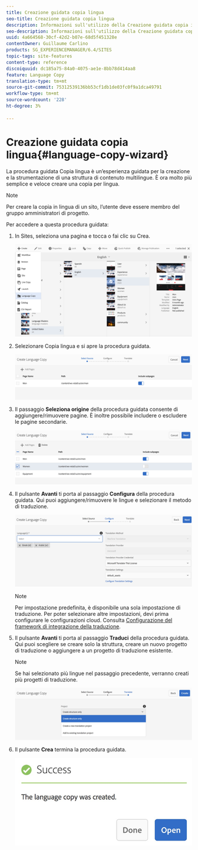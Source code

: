 ```yaml
---
title: Creazione guidata copia lingua
seo-title: Creazione guidata copia lingua
description: Informazioni sull'utilizzo della Creazione guidata copia in lingua in AEM.
seo-description: Informazioni sull'utilizzo della Creazione guidata copia in lingua in AEM.
uuid: 4a664568-30cf-42d2-b07e-68d5f451328e
contentOwner: Guillaume Carlino
products: SG_EXPERIENCEMANAGER/6.4/SITES
topic-tags: site-features
content-type: reference
discoiquuid: dc185a75-84a0-4075-ae1e-8bb78d414aa8
feature: Language Copy
translation-type: tm+mt
source-git-commit: 75312539136bb53cf1db1de03fc0f9a1dca49791
workflow-type: tm+mt
source-wordcount: '228'
ht-degree: 3%

---
```



# Creazione guidata copia lingua{#language-copy-wizard}

La procedura guidata Copia lingua è un’esperienza guidata per la creazione e la strumentazione di una struttura di contenuto multilingue. È ora molto più semplice e veloce creare una copia per lingua.

>[!NOTE]
>
>Per creare la copia in lingua di un sito, l’utente deve essere membro del gruppo amministratori di progetto.

Per accedere a questa procedura guidata:

1. In Sites, seleziona una pagina e tocca o fai clic su Crea.

   ![chlimage_1-48](assets/chlimage_1-48.jpeg)

1. Selezionare Copia lingua e si apre la procedura guidata.

   ![chlimage_1-49](assets/chlimage_1-49.jpeg)

1. Il passaggio **Seleziona origine** della procedura guidata consente di aggiungere/rimuovere pagine. È inoltre possibile includere o escludere le pagine secondarie.

   ![chlimage_1-50](assets/chlimage_1-50.jpeg)

1. Il pulsante **Avanti** ti porta al passaggio **Configura** della procedura guidata. Qui puoi aggiungere/rimuovere le lingue e selezionare il metodo di traduzione.

   ![chlimage_1-51](assets/chlimage_1-51.jpeg)

   >[!NOTE]
   >
   >Per impostazione predefinita, è disponibile una sola impostazione di traduzione. Per poter selezionare altre impostazioni, devi prima configurare le configurazioni cloud. Consulta [Configurazione del framework di integrazione della traduzione](/help/sites-administering/tc-tic.md).

1. Il pulsante **Avanti** ti porta al passaggio **Traduci** della procedura guidata. Qui puoi scegliere se creare solo la struttura, creare un nuovo progetto di traduzione o aggiungere a un progetto di traduzione esistente.

   >[!NOTE]
   >
   >Se hai selezionato più lingue nel passaggio precedente, verranno creati più progetti di traduzione.

   ![chlimage_1-52](assets/chlimage_1-52.jpeg)

1. Il pulsante **Crea** termina la procedura guidata.

   ![chlimage_1-53](assets/chlimage_1-53.jpeg)

